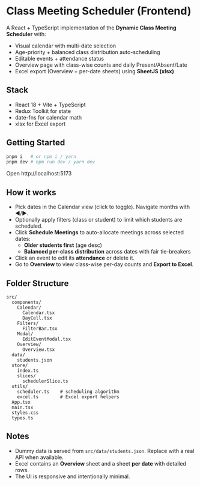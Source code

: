 
# Class Meeting Scheduler (Frontend)

A React + TypeScript implementation of the **Dynamic Class Meeting Scheduler** with:

- Visual calendar with multi-date selection
- Age-priority + balanced class distribution auto-scheduling
- Editable events + attendance status
- Overview page with class-wise counts and daily Present/Absent/Late
- Excel export (Overview + per-date sheets) using **SheetJS (xlsx)**

## Stack
- React 18 + Vite + TypeScript
- Redux Toolkit for state
- date-fns for calendar math
- xlsx for Excel export

## Getting Started
```bash
pnpm i   # or npm i / yarn
pnpm dev # npm run dev / yarn dev
```

Open http://localhost:5173

## How it works
- Pick dates in the Calendar view (click to toggle). Navigate months with ◀/▶.
- Optionally apply filters (class or student) to limit which students are scheduled.
- Click **Schedule Meetings** to auto-allocate meetings across selected dates:
  - **Older students first** (age desc)
  - **Balanced per-class distribution** across dates with fair tie-breakers
- Click an event to edit its **attendance** or delete it.
- Go to **Overview** to view class-wise per-day counts and **Export to Excel**.

## Folder Structure
```text
src/
  components/
    Calendar/
      Calendar.tsx
      DayCell.tsx
    Filters/
      FilterBar.tsx
    Modal/
      EditEventModal.tsx
    Overview/
      Overview.tsx
  data/
    students.json
  store/
    index.ts
    slices/
      schedulerSlice.ts
  utils/
    scheduler.ts    # scheduling algorithm
    excel.ts        # Excel export helpers
  App.tsx
  main.tsx
  styles.css
  types.ts
```

## Notes
- Dummy data is served from `src/data/students.json`. Replace with a real API when available.
- Excel contains an **Overview** sheet and a sheet **per date** with detailed rows.
- The UI is responsive and intentionally minimal.
